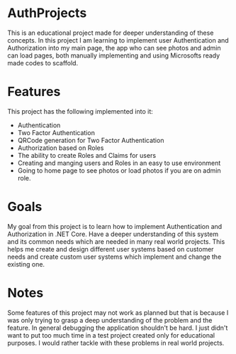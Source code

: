 # AuthProjects
This is an educational project made for deeper understanding of these concepts.
In this project I am learning to implement user Authentication and Authorization into my main page, the app who can see photos and admin can load pages, both manually implementing and using Microsofts ready made codes to scaffold. 

# Features
This project has the following implemented into it:
* Authentication
* Two Factor Authentication
* QRCode generation for Two Factor Authentication
* Authorization based on Roles
* The ability to create Roles and Claims for users
* Creating and manging users and Roles in an easy to use environment
* Going to home page to see photos or load photos if you are on admin role. 

# Goals
My goal from this project is to learn how to implement Authentication and Authorization in .NET Core. 
Have a deeper understanding of this system and its common needs which are needed in many real world projects.
This helps me create and design different user systems based on customer needs and create custom user systems which implement and change the existing one.

# Notes
Some features of this project may not work as planned but that is because I was only trying to grasp a deep understanding of the problem and the feature.
In general debugging the application shouldn't be hard. I just didn't want to put too much time in a test project created only for educational purposes. 
I would rather tackle with these problems in real world projects.


